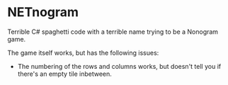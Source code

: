 ﻿# NETnogram

Terrible C# spaghetti code with a terrible name trying to be a Nonogram game.

The game itself works, but has the following issues:
* The numbering of the rows and columns works, but doesn't tell you if there's an empty tile inbetween.
